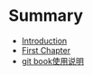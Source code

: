 # Summary

* [Introduction](README.md)
* [First Chapter](chapter1.md)
* [git book使用说明](git-bookshi-yong-shuo-ming.md)

